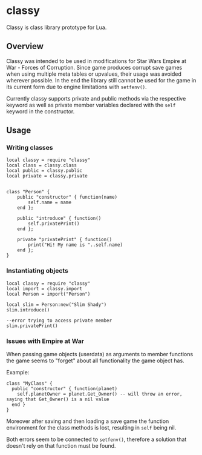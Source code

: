 # classy

Classy is class library prototype for Lua.

## Overview

Classy was intended to be used in modifications for Star Wars Empire at War - Forces of Corruption. Since game produces corrupt save games when using multiple meta tables or upvalues, their usage was avoided wherever possible. In the end the library still cannot be used for the game in its current form due to engine limitations with `setfenv()`.

Currently classy supports private and public methods via the respective keyword as well as private member variables declared with the `self` keyword in the constructor.

## Usage

### Writing classes
```
local classy = require "classy"
local class = classy.class
local public = classy.public
local private = classy.private


class "Person" {
    public "constructor" { function(name)
        self.name = name
    end };

    public "introduce" { function()
        self.privatePrint()
    end };

    private "privatePrint" { function()
        print("Hi! My name is "..self.name)
    end };
}
```

### Instantiating objects
```
local classy = require "classy"
local import = classy.import
local Person = import("Person")

local slim = Person:new("Slim Shady")
slim.introduce()

--error trying to access private member
slim.privatePrint()
```

### Issues with Empire at War

When passing game objects (userdata) as arguments to member functions the game seems to "forget" about all functionality the game object has.

Example:
```
class "MyClass" {
  public "constructor" { function(planet)
    self.planetOwner = planet.Get_Owner() -- will throw an error, saying that Get_Owner() is a nil value
  end }
}
```

Moreover after saving and then loading a save game the function environment for the class methods is lost, resulting in `self` being nil.

Both errors seem to be connected to `setfenv()`, therefore a solution that doesn't rely on that function must be found.
